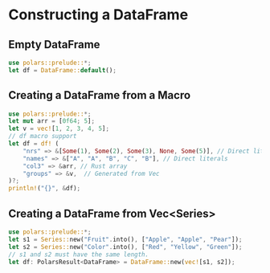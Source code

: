 # Constructing a DataFrame

## Empty DataFrame

```rust
use polars::prelude::*;
let df = DataFrame::default();
```

## Creating a DataFrame from a Macro

```rust
use polars::prelude::*;
let mut arr = [0f64; 5];
let v = vec![1, 2, 3, 4, 5];
// df macro support
let df = df! (
    "nrs" => &[Some(1), Some(2), Some(3), None, Some(5)], // Direct literals, use None to represent null.
    "names" => &["A", "A", "B", "C", "B"], // Direct literals
    "col3" => &arr, // Rust array
    "groups" => &v,  // Generated from Vec
)?;
println!("{}", &df);
```

## Creating a DataFrame from Vec\<Series>

```rust
use polars::prelude::*;
let s1 = Series::new("Fruit".into(), ["Apple", "Apple", "Pear"]);
let s2 = Series::new("Color".into(), ["Red", "Yellow", "Green"]);
// s1 and s2 must have the same length.
let df: PolarsResult<DataFrame> = DataFrame::new(vec![s1, s2]);
```
